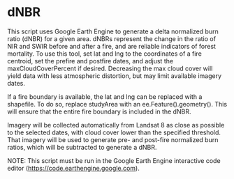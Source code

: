 # dNBR
This script uses Google Earth Engine to generate a delta normalized burn ratio (dNBR) for a given area.
dNBRs represent the change in the ratio of NIR and SWIR before and after a fire, and are reliable indicators
of forest mortality. To use this tool, set lat and lng to the coordinates of a fire centroid, set the prefire
and postfire dates, and adjust the maxCloudCoverPercent if desired. Decreasing the max cloud cover will yield 
data with less atmospheric distortion, but may limit available imagery dates.

If a fire boundary is available, the lat and lng can be replaced with a shapefile. To do so, replace studyArea with
an ee.Feature().geometry(). This will ensure that the entire fire boundary is included in the dNBR.

Imagery will be collected automatically from Landsat 8 as close as possible to the selected dates, with cloud cover
lower than the specified threshold. That imagery will be used to generate pre- and post-fire normalized burn ratios,
which will be subtracted to generate a dNBR. 

NOTE: This script must be run in the Google Earth Engine interactive code editor (https://code.earthengine.google.com). 
